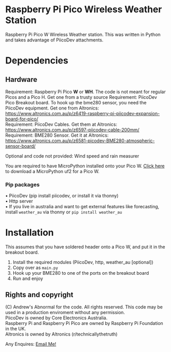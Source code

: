 # Raspberry Pi Pico Wireless Weather Station
Raspberry Pi Pico W Wireless Weather station. This was written in Python and takes advantage of PiicoDev attachments. 

# Dependencies

## Hardware

Requirement: Raspberry Pi Pico **W** or **WH**. The code is not meant for regular Picos and a Pico H. Get one from a trusty source
Requirement: PiicoDev Pico Breakout board. To hook up the bme280 sensor, you need the PiicoDev equipment. Get one from Altronics: <a href="https://www.altronics.com.au/p/z6419-raspberry-pi-piicodev-expansion-board-for-pico/"> https://www.altronics.com.au/p/z6419-raspberry-pi-piicodev-expansion-board-for-pico/ </a> <br>
Requirement: PiicoDev Cables. Get them at Altronics: <a href="https://www.altronics.com.au/p/z6597-piicodev-cable-200mm/">https://www.altronics.com.au/p/z6597-piicodev-cable-200mm/</a><br>
Requirement: BME280 Sensor. Get it at Altronics: <a href="https://www.altronics.com.au/p/z6581-picodev-BME280-atmospheric-sensor-board/">https://www.altronics.com.au/p/z6581-picodev-BME280-atmospheric-sensor-board/</a><br>

Optional and code not provided: Wind speed and rain measurer<br>

You are required to have MicroPython installed onto your Pico W. <a href="https://micropython.org/resources/firmware/RPI_PICO_W-20231005-v1.21.0.uf2">Click here</a> to download a MicroPython uf2 for a Pico W. <br>
### Pip packages
• PiicoDev (pip install piicodev, or install it via thonny) <br>
• Http server <br>
• If you live in australia and want to get external features like forecasting, install `weather_au` via thonny or `pip install weather_au` <br>



# Installation

This assumes that you have soldered header onto a Pico W, and put it in the breakout board. <br>

1. Install the required modules (PiicoDev, http, weather_au [optional])
2. Copy over as `main.py`
3. Hook up your BME280 to one of the ports on the breakout board
4. Run and enjoy

## Rights and copyright

(C) Andrew's Abnormal for the code. All rights reserved. This code may be used in a production enviroment without any permission.<br>
PiicoDev is owned by Core Electronics Australia. <br>
Raspberry Pi and Raspberry Pi Pico are owned by Raspberry Pi Foundation in the UK. <br>
Altronics is owned by Altronics (r/technicallythetruth) <br>

Any Enquires: <a href="mailto:andrewisabnormal@gmail.com">Email Me!</a><br>
